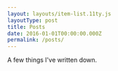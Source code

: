 ```yaml
---
layout: layouts/item-list.11ty.js
layoutType: post
title: Posts
date: 2016-01-01T00:00:00.000Z
permalink: /posts/
---
```


A few things I've written down.